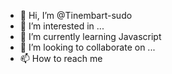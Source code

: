 - 👋 Hi, I’m @Tinembart-sudo
- 👀 I’m interested in ...
- 🌱 I’m currently learning Javascript
- 💞️ I’m looking to collaborate on ...
- 📫 How to reach me 

<!---
Tinembart-sudo/Tinembart-sudo is a ✨ special ✨ repository because its `README.md` (this file) appears on your GitHub profile.
You can click the Preview link to take a look at your changes.
--->
